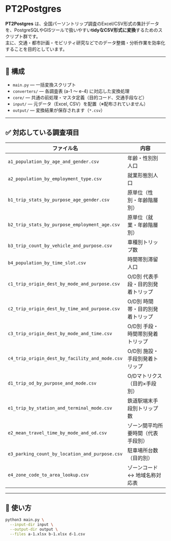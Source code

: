# PT2Postgres

**PT2Postgres** は、全国パーソントリップ調査のExcel/CSV形式の集計データを、PostgreSQLやGISツールで扱いやすい**tidyなCSV形式に変換**するためのスクリプト群です。  
主に、交通・都市計画・モビリティ研究などでのデータ整備・分析作業を効率化することを目的としています。

---

## 📂 構成

- `main.py` — 一括変換スクリプト
- `converters/` — 各調査表 (a-1 〜 e-4) に対応した変換処理
- `core/` — 共通の前処理・マスタ定義（目的コード、交通手段など）
- `input/` — 元データ（Excel, CSV）を配置（※配布されていません）
- `output/` — 変換結果が保存されます（`*.csv`）

---

## ✅ 対応している調査項目

| ファイル名 | 内容 |
|------------|------|
| `a1_population_by_age_and_gender.csv` | 年齢・性別別人口 |
| `a2_population_by_employment_type.csv` | 就業形態別人口 |
| `b1_trip_stats_by_purpose_age_gender.csv` | 原単位（性別・年齢階層別） |
| `b2_trip_stats_by_purpose_employment_age.csv` | 原単位（就業・年齢階層別） |
| `b3_trip_count_by_vehicle_and_purpose.csv` | 車種別トリップ数 |
| `b4_population_by_time_slot.csv` | 時間帯別滞留人口 |
| `c1_trip_origin_dest_by_mode_and_purpose.csv` | O/D別 代表手段・目的別発着トリップ |
| `c2_trip_origin_dest_by_time_and_purpose.csv` | O/D別 時間帯・目的別発着トリップ |
| `c3_trip_origin_dest_by_mode_and_time.csv` | O/D別 手段・時間帯別発着トリップ |
| `c4_trip_origin_dest_by_facility_and_mode.csv` | O/D別 施設・手段別発着トリップ |
| `d1_trip_od_by_purpose_and_mode.csv` | O/Dマトリクス（目的×手段別） |
| `e1_trip_by_station_and_terminal_mode.csv` | 鉄道駅端末手段別トリップ数 |
| `e2_mean_travel_time_by_mode_and_od.csv` | ゾーン間平均所要時間（代表手段別） |
| `e3_parking_count_by_location_and_purpose.csv` | 駐車場所台数（目的別） |
| `e4_zone_code_to_area_lookup.csv` | ゾーンコード ↔ 地域名称対応表 |

---

## 🚀 使い方

```bash
python3 main.py \
  --input-dir input \
  --output-dir output \
  --files a-1.xlsx b-1.xlsx d-1.csv

